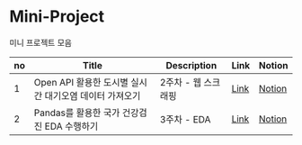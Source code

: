 # Mini-Project

미니 프로젝트 모음

| no  | Title                                                  | Description         | Link                                             | Notion                                                               |
| --- | ------------------------------------------------------ | ------------------- | ------------------------------------------------ | -------------------------------------------------------------------- |
| 1   | Open API 활용한 도시별 실시간 대기오염 데이터 가져오기 | 2주차 - 웹 스크래핑 | [Link](./2주차/02_busan_air.ipynb)               | [Notion](https://www.notion.so/3f1af94f86164410bd164c07971228f9)     |
| 2   | Pandas를 활용한 국가 건강검진 EDA 수행하기             | 3주차 - EDA         | [Link](./3주차/03_EDA_국가건강검진_염정아.ipynb) | [Notion](https://www.notion.so/EDA-c799a5fcdd7e44f6ac8bd7d452554daf) |
